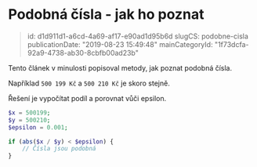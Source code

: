 Podobná čísla - jak ho poznat
=============================

> id: d1d911d1-a6cd-4a69-af17-e90ad1d95b6d
> slugCS: podobne-cisla
> publicationDate: "2019-08-23 15:49:48"
> mainCategoryId: "1f73dcfa-92a9-4738-ab30-8cbfb00ad23b"

Tento článek v minulosti popisoval metody, jak poznat podobná čísla.

Například `500 199 Kč` a `500 210 Kč` je skoro stejně.

Řešení je vypočítat podíl a porovnat vůči epsilon.

```php
$x = 500199;
$y = 500210;
$epsilon = 0.001;

if (abs($x / $y) < $epsilon) {
    // Čísla jsou podobná
}
```
